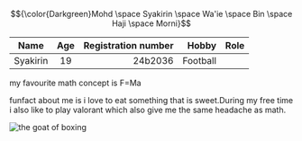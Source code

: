 $${\color{Darkgreen}Mohd \space Syakirin \space Wa'ie \space Bin \space Haji \space Morni}$$


|  **Name**    | **Age**          | **Registration number** |  **Hobby**  | **Role** |
| ------------- |:-------------:| ----------:| ------------:|---------:|
| Syakirin      | 19        | 24b2036       |  Football  |  

my favourite math concept is F=Ma 

funfact about me is i love to eat something that is sweet.During my free time i also like to play valorant which also give me the same headache as math.

![the goat of boxing](https://www.trbimg.com/img-57523524/turbine/la-muhammad-ali-vs-sonny-liston-1965-world-heavyweight-title-20160603/)


